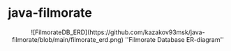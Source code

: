 # java-filmorate
<p align=center>
![FilmorateDB_ERD](https://github.com/kazakov93msk/java-filmorate/blob/main/filmorate_erd.png)
''Filmorate Database ER-diagram''
</p>
